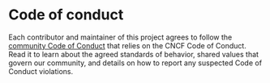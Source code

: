 # Code of conduct

Each contributor and maintainer of this project agrees to follow the [community Code of Conduct](https://github.com/kyma-project/community/blob/main/contributing/01-code-of-conduct.md) that relies on the CNCF Code of Conduct. Read it to learn about the agreed standards of behavior, shared values that govern our community, and details on how to report any suspected Code of Conduct violations.
